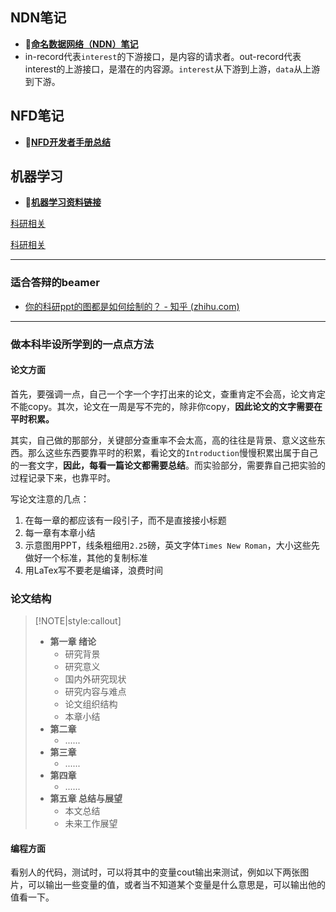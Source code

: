 ## NDN笔记

- **🔗[命名数据网络（NDN）笔记](科研/命名数据网络.md)**
- in-record代表`interest`的下游接口，是内容的请求者。out-record代表interest的上游接口，是潜在的内容源。`interest`从下游到上游，`data`从上游到下游。

## NFD笔记

- **🔗[NFD开发者手册总结](科研/NFD总结)**

## 机器学习
- **🔗[机器学习资料链接](科研/机器学习.md)**

[科研相关](论文写作.md ':include')

[科研相关](科研有用的网站.md ':include')


---
### 适合答辩的beamer

- [你的科研ppt的图都是如何绘制的？ - 知乎 (zhihu.com)](https://www.zhihu.com/question/353575061/answer/1837251050?utm_source=zhihu&utm_medium=social&utm_oi=1362129016820985856)

---
### 做本科毕设所学到的一点点方法

#### 论文方面

首先，要强调一点，自己一个字一个字打出来的论文，查重肯定不会高，论文肯定不能copy。其次，论文在一周是写不完的，除非你copy，**因此论文的文字需要在平时积累。**


其实，自己做的那部分，关键部分查重率不会太高，高的往往是背景、意义这些东西。那么这些东西要靠平时的积累，看论文的`Introduction`慢慢积累出属于自己的一套文字，**因此，每看一篇论文都需要总结**。而实验部分，需要靠自己把实验的过程记录下来，也靠平时。

写论文注意的几点：
1. 在每一章的都应该有一段引子，而不是直接接小标题
2. 每一章有本章小结
3. 示意图用PPT，线条粗细用`2.25`磅，英文字体`Times New Roman`，大小这些先做好一个标准，其他的复制标准
4. 用LaTex写不要老是编译，浪费时间

### 论文结构
> [!NOTE|style:callout]
> - **第一章 绪论**
> 	- 研究背景
> 	- 研究意义
> 	- 国内外研究现状
> 	- 研究内容与难点
> 	- 论文组织结构
> 	- 本章小结
> - **第二章**
> 	- ......
> - **第三章**
> 	- ......
> - **第四章**
> 	- ......
> - **第五章 总结与展望**
> 	- 本文总结
> 	- 未来工作展望

#### 编程方面

看别人的代码，测试时，可以将其中的变量cout输出来测试，例如以下两张图片，可以输出一些变量的值，或者当不知道某个变量是什么意思是，可以输出他的值看一下。

